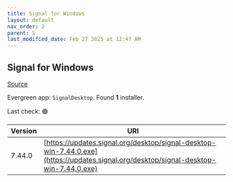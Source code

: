 ```yaml
---
title: Signal for Windows
layout: default
nav_order: 2
parent: S
last_modified_date: Feb 27 2025 at 12:47 AM
---
```


## Signal for Windows

[Source](https://www.signal.org/)

Evergreen app: `SignalDesktop`. Found **1** installer.

Last check: 🟢

| Version | URI                                                                                                                                  |
| ------- | ------------------------------------------------------------------------------------------------------------------------------------ |
| 7.44.0  | [https://updates.signal.org/desktop/signal-desktop-win-7.44.0.exe](https://updates.signal.org/desktop/signal-desktop-win-7.44.0.exe) |
